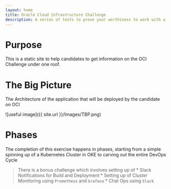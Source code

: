 ```yaml
---
layout: home
title: Oracle Cloud Infrastructure Challenge
description: A series of tests to prove your worthiness to work with a True Enterprise Cloud Provider
---
```

# Purpose
This is a static site to help candidates to get information on the OCI Challenge under one roof. 

# The Big Picture
The Architecture of the application that will be deployed by the candidate on OCI 

![useful image]({{ site.url }}/Images/TBP.png)

# Phases 
The completion of this exercise happens in phases, starting from a simple spinning up of a Kubernetes Cluster in OKE to carving out the entire DevOps Cycle
> There is a bonus challenge which involves setting up of 
    * Slack Notifications for Build and Deployment
    * Setting up of Cluster Monitoring using `Prometheus` and `Grafana`
    * Chat Ops using `Slack`

